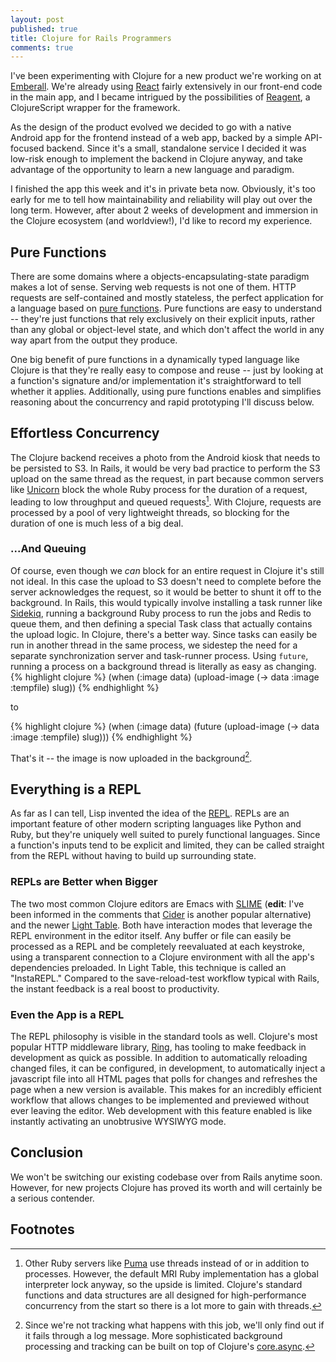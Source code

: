 ```yaml
---
layout: post
published: true
title: Clojure for Rails Programmers
comments: true
---
```


I've been experimenting with Clojure for a new product we're working on at [Emberall](http://emberall.com). We're already using [React](http://facebook.github.io/react/) fairly extensively in our front-end code in the main app, and I became intrigued by the possibilities of [Reagent](https://github.com/reagent-project/reagent), a ClojureScript wrapper for the framework. 

As the design of the product evolved we decided to go with a native Android app for the frontend instead of a web app, backed by a simple API-focused backend. Since it's a small, standalone service I decided it was low-risk enough to implement the backend in Clojure anyway, and take advantage of the opportunity to learn a new language and paradigm.

I finished the app this week and it's in private beta now. Obviously, it's too early for me to tell how maintainability and reliability will play out over the long term. However, after about 2 weeks of development and immersion in the Clojure ecosystem (and worldview!), I'd like to record my experience.

## Pure Functions
There are some domains where a objects-encapsulating-state paradigm makes a lot of sense. Serving web requests is not one of them. HTTP requests are self-contained and mostly stateless, the perfect application for a language based on [pure functions](http://blogs.msdn.com/b/ericwhite/archive/2006/10/03/pure-functions.aspx). Pure functions are easy to understand -- they're just functions that rely exclusively on their explicit inputs, rather than any global or object-level state, and which don't affect the world in any way apart from the output they produce.

One big benefit of pure functions in a dynamically typed language like Clojure is that they're really easy to compose and reuse -- just by looking at a function's signature and/or implementation it's straightforward to tell whether it applies. Additionally, using pure functions enables and simplifies reasoning about the concurrency and rapid prototyping I'll discuss below.

## Effortless Concurrency
The Clojure backend receives a photo from the Android kiosk that needs to be persisted to S3. In Rails, it would be very bad practice to perform the S3 upload on the same thread as the request, in part because common servers like [Unicorn](http://unicorn.bogomips.org/) block the whole Ruby process for the duration of a request, leading to low throughput and queued requests[^unicorn]. With Clojure, requests are processed by a pool of very lightweight threads, so blocking for the duration of one is much less of a big deal.

### ...And Queuing
Of course, even though we *can* block for an entire request in Clojure it's still not ideal. In this case the upload to S3 doesn't need to complete before the server acknowledges the request, so it would be better to shunt it off to the background. In Rails, this would typically involve installing a task runner like [Sidekiq](https://github.com/mperham/sidekiq), running a background Ruby process to run the jobs and Redis to queue them, and then defining a special Task class that actually contains the upload logic. In Clojure, there's a better way. Since tasks can easily be run in another thread in the same process, we sidestep the need for a separate synchronization server and task-runner process. Using `future`, running a process on a background thread is literally as easy as changing.
{% highlight clojure %}
(when (:image data)
  (upload-image (-> data :image :tempfile) slug))
{% endhighlight %}

to 

{% highlight clojure %}
(when (:image data)
  (future (upload-image (-> data :image :tempfile) slug)))
{% endhighlight %}

That's it -- the image is now uploaded in the background[^background].

## Everything is a REPL
As far as I can tell, Lisp invented the idea of the [REPL](http://en.wikipedia.org/wiki/Read%E2%80%93eval%E2%80%93print_loop). REPLs are an important feature of other modern scripting languages like Python and Ruby, but they're uniquely well suited to purely functional languages. Since a function's inputs tend to be explicit and limited, they can be called straight from the REPL without having to build up surrounding state.

### REPLs are Better when Bigger
The two most common Clojure editors are Emacs with [SLIME](http://en.wikipedia.org/wiki/SLIME) (**edit**: I've been informed in the comments that [Cider](https://github.com/clojure-emacs/cider) is another popular alternative) and the newer [Light Table](http://lighttable.com/). Both have interaction modes that leverage the REPL environment in the editor itself. Any buffer or file can easily be processed as a REPL and be completely reevaluated at each keystroke, using a transparent connection to a Clojure environment with all the app's dependencies preloaded. In Light Table, this technique is called an "InstaREPL." Compared to the save-reload-test workflow typical with Rails, the instant feedback is a real boost to productivity.

### Even the App is a REPL
The REPL philosophy is visible in the standard tools as well. Clojure's most popular HTTP middleware library, [Ring](https://github.com/ring-clojure/ring), has tooling to make feedback in development as quick as possible. In addition to automatically reloading changed files, it can be configured, in development, to automatically inject a javascript file into all HTML pages that polls for changes and refreshes the page when a new version is available. This makes for an incredibly efficient workflow that allows changes to be implemented and previewed without ever leaving the editor. Web development with this feature enabled is like instantly activating an unobtrusive WYSIWYG mode. 

## Conclusion
We won't be switching our existing codebase over from Rails anytime soon. However, for new projects Clojure has proved its worth and will certainly be a serious contender.

## Footnotes
[^unicorn]: Other Ruby servers like [Puma](http://puma.io/) use threads instead of or in addition to processes. However, the default MRI Ruby implementation has a global interpreter lock anyway, so the upside is limited. Clojure's standard functions and data structures are all designed for high-performance concurrency from the start so there is a lot more to gain with threads.

[^background]: Since we're not tracking what happens with this job, we'll only find out if it fails through a log message. More sophisticated background processing and tracking can be built on top of Clojure's [core.async](https://github.com/clojure/core.async).